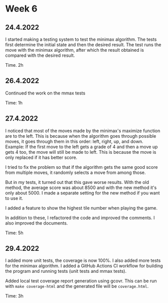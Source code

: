 # Week 6
## 24.4.2022
I started making a testing system to test the minimax algorithm. The tests first
determine the initial state and then the desired result. The test runs the
move with the minimax algorithm, after which the result obtained is compared
with the desired result.

Time. 2h

## 26.4.2022
Continued the work on the mmax tests

Time: 1h

## 27.4.2022
I noticed that most of the moves made by the minimax's maximize function are to
the left. This is because when the algorithm goes through possible moves, it
goes through them in this order: left, right, up, and down. Example: If the
first move to the left gets a grade of 4 and then a move up gets 4 too, the move
will still be made to left. This is because the move is only replaced if it has
better score.

I tried to fix the problem so that if the algorithm gets the same good score
from multiple moves, it randomly selects a move from among those.

But in my tests, it turned out that this gave worse results. With the old
method, the average score was about 8500 and with the new method it's only about
5000. I made a separate setting for the new method if you want to use it.

I added a feature to show the highest tile number when playing the game.

In addition to these, I refactored the code and improved the comments. I also
improved the documents.

Time: 5h

## 29.4.2022
I added more unit tests, the coverage is now 100%. I also added more tests for
the minimax algorithm. I added a GitHub Actions CI workflow for building the
program and running tests (unit tests and mmax tests).

Added local test coverage report generation using gcovr. This can be run with
```make coverage-html``` and the generated file will be ```coverage.html```.

Time: 3h

